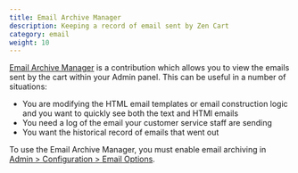 ```yaml
---
title: Email Archive Manager 
description: Keeping a record of email sent by Zen Cart 
category: email
weight: 10
---
```


[Email Archive Manager](https://www.zen-cart.com/downloads.php?do=file&id=101) is a contribution which allows you to view the emails sent by the cart within your Admin panel.  This can be useful in a number of situations: 

- You are modifying the HTML email templates or email construction logic and you want to quickly see both the text and HTMl emails 
- You need a log of the email your customer service staff are sending
- You want the historical record of emails that went out

To use the Email Archive Manager, you must enable email archiving in 
[Admin > Configuration > Email Options](/user/admin_pages/configuration/configuration_emailoptions#email_archiving_active).
